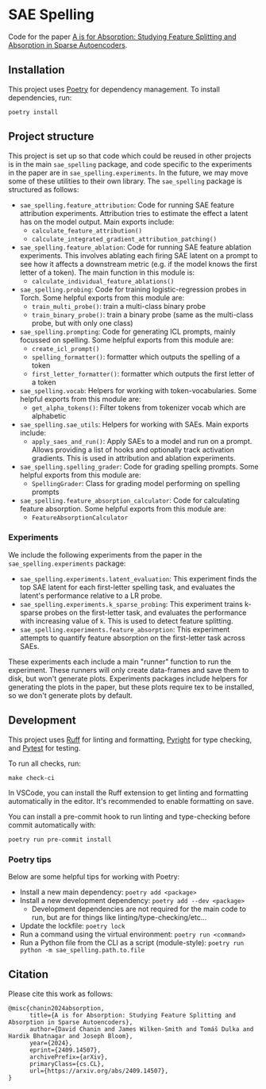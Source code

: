 # SAE Spelling

Code for the paper [A is for Absorption: Studying Feature Splitting and Absorption in Sparse Autoencoders](https://arxiv.org/abs/2409.14507).

## Installation

This project uses [Poetry](https://python-poetry.org/) for dependency management. To install dependencies, run:

```
poetry install
```

## Project structure

This project is set up so that code which could be reused in other projects is in the main `sae_spelling` package, and code specific to the experiments in the paper are in `sae_spelling.experiments`. In the future, we may move some of these utilities to their own library. The `sae_spelling` package is structured as follows:

- `sae_spelling.feature_attribution`: Code for running SAE feature attribution experiments. Attribution tries to estimate the effect a latent has on the model output. Main exports include:
  - `calculate_feature_attribution()`
  - `calculate_integrated_gradient_attribution_patching()`
- `sae_spelling.feature_ablation`: Code for running SAE feature ablation experiments. This involves ablating each firing SAE latent on a prompt to see how it affects a downstream metric (e.g. if the model knows the first letter of a token). The main function in this module is:
  - `calculate_individual_feature_ablations()`
- `sae_spelling.probing`: Code for training logistic-regression probes in Torch. Some helpful exports from this module are:
  - `train_multi_probe()`: train a multi-class binary probe
  - `train_binary_probe()`: train a binary probe (same as the multi-class probe, but with only one class)
- `sae_spelling.prompting`: Code for generating ICL prompts, mainly focussed on spelling. Some helpful exports from this module are:
  - `create_icl_prompt()`
  - `spelling_formatter()`: formatter which outputs the spelling of a token
  - `first_letter_formatter()`: formatter which outputs the first letter of a token
- `sae_spelling.vocab`: Helpers for working with token-vocabularies. Some helpful exports from this module are:
  - `get_alpha_tokens()`: Filter tokens from tokenizer vocab which are alphabetic
- `sae_spelling.sae_utils`: Helpers for working with SAEs. Main exports include:
  - `apply_saes_and_run()`: Apply SAEs to a model and run on a prompt. Allows providing a list of hooks and optionally track activation gradients. This is used in attribution and ablation experiments.
- `sae_spelling.spelling_grader`: Code for grading spelling prompts. Some helpful exports from this module are:
  - `SpellingGrader`: Class for grading model performing on spelling prompts
- `sae_spelling.feature_absorption_calculator`: Code for calculating feature absorption. Some helpful exports from this module are:
  - `FeatureAbsorptionCalculator`

### Experiments

We include the following experiments from the paper in the `sae_spelling.experiments` package:

- `sae_spelling.experiments.latent_evaluation`: This experiment finds the top SAE latent for each first-letter spelling task, and evaluates the latent's performance relative to a LR probe.
- `sae_spelling.experiments.k_sparse_probing`: This experiment trains k-sparse probes on the first-letter task, and evaluates the performance with increasing value of `k`. This is used to detect feature splitting.
- `sae_spelling.experiments.feature_absorption`: This experiment attempts to quantify feature absorption on the first-letter task across SAEs.

These experiments each include a main "runner" function to run the experiment. These runners will only create data-frames and save them to disk, but won't generate plots. Experiments packages include helpers for generating the plots in the paper, but these plots require tex to be installed, so we don't generate plots by default.

## Development

This project uses [Ruff](https://docs.astral.sh/ruff/) for linting and formatting, [Pyright](https://github.com/microsoft/pyright) for type checking, and [Pytest](https://docs.pytest.org/en/stable/) for testing.

To run all checks, run:

```
make check-ci
```

In VSCode, you can install the Ruff extension to get linting and formatting automatically in the editor. It's recommended to enable formatting on save.

You can install a pre-commit hook to run linting and type-checking before commit automatically with:

```
poetry run pre-commit install
```

### Poetry tips

Below are some helpful tips for working with Poetry:

- Install a new main dependency: `poetry add <package>`
- Install a new development dependency: `poetry add --dev <package>`
  - Development dependencies are not required for the main code to run, but are for things like linting/type-checking/etc...
- Update the lockfile: `poetry lock`
- Run a command using the virtual environment: `poetry run <command>`
- Run a Python file from the CLI as a script (module-style): `poetry run python -m sae_spelling.path.to.file`

## Citation

Please cite this work as follows:

```
@misc{chanin2024absorption,
      title={A is for Absorption: Studying Feature Splitting and Absorption in Sparse Autoencoders},
      author={David Chanin and James Wilken-Smith and Tomáš Dulka and Hardik Bhatnagar and Joseph Bloom},
      year={2024},
      eprint={2409.14507},
      archivePrefix={arXiv},
      primaryClass={cs.CL},
      url={https://arxiv.org/abs/2409.14507},
}
```
